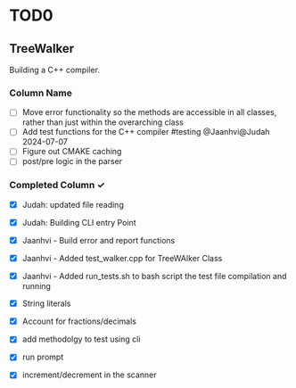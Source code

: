 # TOD0

## TreeWalker
Building a C++ compiler.

### Column Name
- [ ] Move error functionality so the methods are accessible in all classes, rather than just within the overarching class
- [ ] Add test functions for the C++ compiler #testing @Jaanhvi@Judah 2024-07-07 
- [ ] Figure out CMAKE caching
- [ ] post/pre logic in the parser

### Completed Column ✓
- [x] Judah: updated file reading 
- [x] Judah: Building CLI entry Point
- [x] Jaanhvi - Build error and report functions
- [x] Jaanhvi - Added test_walker.cpp for TreeWAlker Class
- [x] Jaanhvi - Added run_tests.sh to bash script the test file compilation and running
- [x] String literals
- [x] Account for fractions/decimals
- [x] add methodolgy to test using cli
- [x] run prompt
- [x] increment/decrement in the scanner

